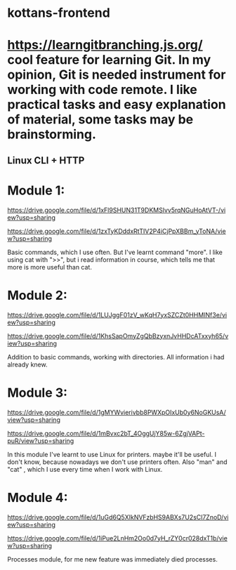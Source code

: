 # kottans-frontend

# https://learngitbranching.js.org/ cool feature for learning Git. In my opinion, Git is needed instrument for working with code remote. I like practical tasks and easy explanation of material, some tasks may be brainstorming.

## Linux CLI + HTTP
# Module 1:

https://drive.google.com/file/d/1xFl9SHUN31T9DKMSlvv5rqNGuHoAtVT-/view?usp=sharing

https://drive.google.com/file/d/1zxTyKDddxRtTIV2P4iCjPpXBBm_yToNA/view?usp=sharing

Basic commands, which I use often. But I've learnt command "more". I like using cat with ">>", but i read information in course, which tells me that more is more useful than cat.
# Module 2:

https://drive.google.com/file/d/1LUJggF01zV_wKqH7yxSZCZt0HHMINf3e/view?usp=sharing

https://drive.google.com/file/d/1KhsSapOmyZgQbBzyxnJvHHDcATxxyh65/view?usp=sharing

Addition to basic commands, working with directories. All information i had already knew.

# Module 3:

https://drive.google.com/file/d/1gMYWvierivbb8PWXpOIxUb0y6NoGKUsA/view?usp=sharing

https://drive.google.com/file/d/1mBvxc2bT_4OggUjY85w-6ZgjVAPt-puR/view?usp=sharing

In this module I've learnt to use Linux for printers. maybe it'll be useful. I don't know, because nowadays we don't use printers often. Also "man" and "cat" , which I use every time when I work with Linux. 

# Module 4:

https://drive.google.com/file/d/1uGd6Q5XIkNVFzbHS9ABXs7U2sCl7ZnoD/view?usp=sharing

https://drive.google.com/file/d/1iPue2LnHm2Oo0d7yH_rZY0cr028dxT1b/view?usp=sharing

Processes module, for me new feature was immediately died processes.